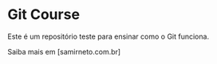 # Git Course

Este é um repositório teste para ensinar como o Git funciona.

Saiba mais em [samirneto.com.br]
